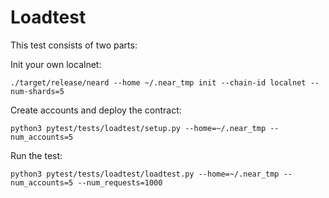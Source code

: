 # Loadtest 

This test consists of two parts:


Init your own localnet:

```shell
./target/release/neard --home ~/.near_tmp init --chain-id localnet --num-shards=5
```


Create accounts and deploy the contract:

```shell
python3 pytest/tests/loadtest/setup.py --home=~/.near_tmp --num_accounts=5
```

Run the test:

```shell
python3 pytest/tests/loadtest/loadtest.py --home=~/.near_tmp --num_accounts=5 --num_requests=1000
```
